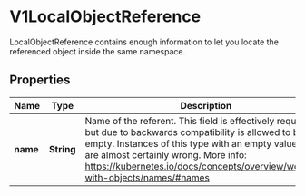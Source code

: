 

# V1LocalObjectReference

LocalObjectReference contains enough information to let you locate the referenced object inside the same namespace.

## Properties

| Name | Type | Description | Notes |
|------------ | ------------- | ------------- | -------------|
|**name** | **String** | Name of the referent. This field is effectively required, but due to backwards compatibility is allowed to be empty. Instances of this type with an empty value here are almost certainly wrong. More info: https://kubernetes.io/docs/concepts/overview/working-with-objects/names/#names |  [optional] |



